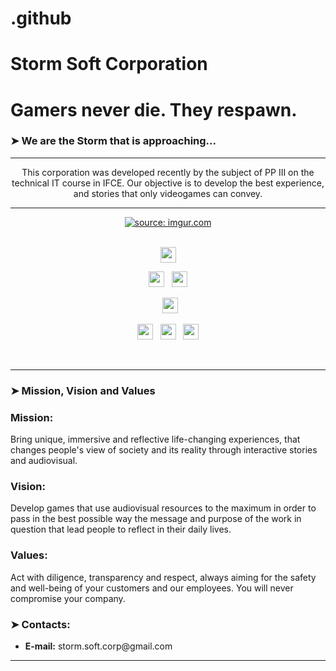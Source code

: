 # .github

# Storm Soft Corporation

# Gamers never die. They respawn.

### ➤ We are the Storm that is approaching... 

---

<p align='center'>
  This corporation was developed recently by the subject of PP III on the technical IT course in IFCE. Our objective is to develop
  the best experience, and stories that only videogames can convey.</p>

---

<div style="display: flex; justify-content: center;">
  <a href="https://imgur.com/FGXnSlj"><img src="https://i.imgur.com/FGXnSlj.png" title="source: imgur.com" /></a>
</div>
<br>

<p  align="center">

<img src="https://img.shields.io/badge/javascript%20-%23323330.svg?&style=for-the-badge&logo=javascript&logoColor=%23F7DF1E" height="25"/>
  </p>
  <p  align="center">

<img src="https://img.shields.io/badge/html5-%23E34F26.svg?style=for-the-badge&logo=html5&logoColor=white" height="25"/>  
  &nbsp;
<img src="https://img.shields.io/badge/css3-%231572B6.svg?style=for-the-badge&logo=css3&logoColor=white" height="25"/>
  </p>
  
  <p  align="center">
  &nbsp;
<img src="https://img.shields.io/badge/Visual%20Studio%20Code-0078d7.svg?style=for-the-badge&logo=visual-studio-code&logoColor=white" height="25"/>  
 </p>
 
 <p align="center">

  
<img src="https://img.shields.io/badge/github-%23121011.svg?style=for-the-badge&logo=github&logoColor=white" height="25">
  &nbsp;
<img src="https://img.shields.io/badge/git-%23F05033.svg?style=for-the-badge&logo=git&logoColor=white" height="25">
  &nbsp;
<img src="https://img.shields.io/badge/rpgmaker-0078D6?style=for-the-badge&logo=rpgmaker&logoColor=white" height="25">

</p>
<br>

---

### ➤ Mission, Vision and Values

<h3> Mission: </h3> 
  <p> Bring unique, immersive and reflective life-changing experiences, that changes
  people's view of society and its reality through interactive stories and
  audiovisual. </p>
  
<h3> Vision: </h3>
 <p> Develop games that use audiovisual resources to the maximum in order to pass in the best possible way
  the message and purpose of the work in question that lead people to reflect in their daily lives. </p>

<h3> Values: </h3>
  <p> Act with diligence, transparency and respect, always aiming for the safety and well-being of your customers and our employees.
  You will never compromise your company. </p>

### ➤ Contacts:

<ul>
  <li> <b>E-mail:</b> storm.soft.corp@gmail.com</li>
</ul>

--- 
</div>
